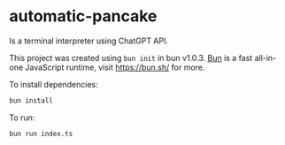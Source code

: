 # automatic-pancake
Is a terminal interpreter using ChatGPT API. 

This project was created using `bun init` in bun v1.0.3. [Bun](https://bun.sh) is a fast all-in-one JavaScript runtime, visit https://bun.sh/ for more.

To install dependencies:

```bash
bun install
```

To run:

```bash
bun run index.ts
```


